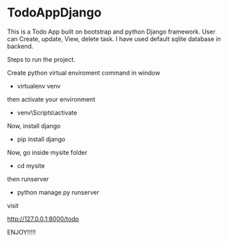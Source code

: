 # TodoAppDjango
This is a Todo App built on bootstrap and python Django framework. User can Create, update, View, delete task. I have used default sqlite database in backend.

Steps to run the project.

Create python virtual enviroment
command in window
- virtualenv venv

then activate your environment 

- venv\Scripts\activate

Now, install django

- pip install django

Now, go inside mysite folder
- cd mysite

then runserver
- python manage.py runserver

visit

http://127.0.0.1:8000/todo

ENJOY!!!!!
